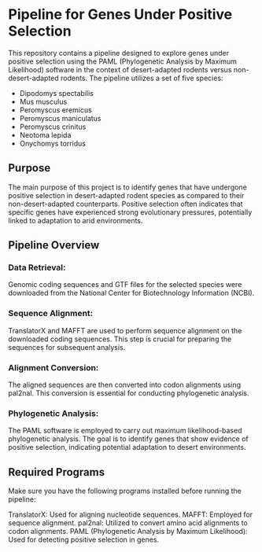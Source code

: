 # **Pipeline for Genes Under Positive Selection**

This repository contains a pipeline designed to explore genes under positive selection using the PAML (Phylogenetic Analysis by Maximum Likelihood) software in the context of desert-adapted rodents versus non-desert-adapted rodents. The pipeline utilizes a set of five species:

- Dipodomys spectabilis
- Mus musculus
- Peromyscus eremicus
- Peromyscus maniculatus
- Peromyscus crinitus
- Neotoma lepida
- Onychomys torridus

## **Purpose**
The main purpose of this project is to identify genes that have undergone positive selection in desert-adapted rodent species as compared to their non-desert-adapted counterparts. Positive selection often indicates that specific genes have experienced strong evolutionary pressures, potentially linked to adaptation to arid environments.

## **Pipeline Overview**
### **Data Retrieval:** 
Genomic coding sequences and GTF files for the selected species were downloaded from the National Center for Biotechnology Information (NCBI).

### **Sequence Alignment:**
TranslatorX and MAFFT are used to perform sequence alignment on the downloaded coding sequences. This step is crucial for preparing the sequences for subsequent analysis.

### **Alignment Conversion:** 
The aligned sequences are then converted into codon alignments using pal2nal. This conversion is essential for conducting phylogenetic analysis.

### **Phylogenetic Analysis:** 
The PAML software is employed to carry out maximum likelihood-based phylogenetic analysis. The goal is to identify genes that show evidence of positive selection, indicating potential adaptation to desert environments.

## **Required Programs**
Make sure you have the following programs installed before running the pipeline:

TranslatorX: Used for aligning nucleotide sequences.
MAFFT: Employed for sequence alignment.
pal2nal: Utilized to convert amino acid alignments to codon alignments.
PAML (Phylogenetic Analysis by Maximum Likelihood): Used for detecting positive selection in genes.
